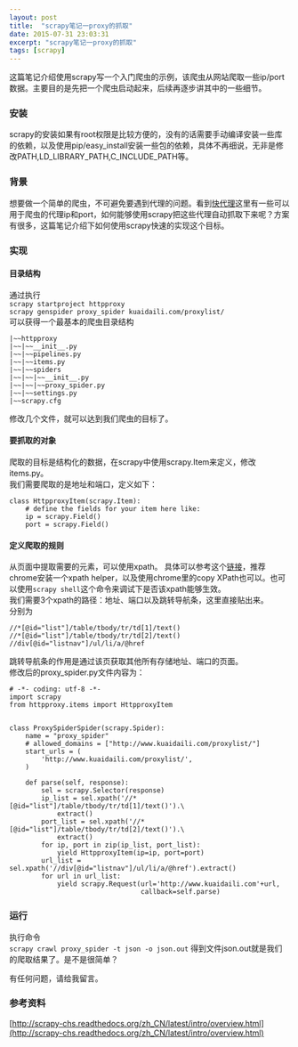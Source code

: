 ```yaml
---
layout: post
title:  "scrapy笔记一proxy的抓取"
date: 2015-07-31 23:03:31
excerpt: "scrapy笔记一proxy的抓取"
tags: [scrapy]
---
```


这篇笔记介绍使用scrapy写一个入门爬虫的示例，该爬虫从网站爬取一些ip/port数据。主要目的是先把一个爬虫启动起来，后续再逐步讲其中的一些细节。

<!--more-->

### 安装
scrapy的安装如果有root权限是比较方便的，没有的话需要手动编译安装一些库的依赖，以及使用pip/easy\_install安装一些包的依赖，具体不再细说，无非是修改PATH,LD\_LIBRARY\_PATH,C\_INCLUDE\_PATH等。

### 背景
想要做一个简单的爬虫，不可避免要遇到代理的问题。看到[快代理](http://www.kuaidaili.com/proxylist/)这里有一些可以用于爬虫的代理ip和port，如何能够使用scrapy把这些代理自动抓取下来呢？方案有很多，这篇笔记介绍下如何使用scrapy快速的实现这个目标。

### 实现
#### 目录结构
通过执行  
`scrapy startproject httpproxy`  
`scrapy genspider proxy_spider kuaidaili.com/proxylist/`  
可以获得一个最基本的爬虫目录结构   

```
|~~httpproxy
|~~|~~__init__.py
|~~|~~pipelines.py
|~~|~~items.py
|~~|~~spiders
|~~|~~|~~__init__.py
|~~|~~|~~proxy_spider.py
|~~|~~settings.py
|~~scrapy.cfg
```
修改几个文件，就可以达到我们爬虫的目标了。

#### 要抓取的对象
爬取的目标是结构化的数据，在scrapy中使用scrapy.Item来定义，修改items.py。  
我们需要爬取的是地址和端口，定义如下：

```
class HttpproxyItem(scrapy.Item):
    # define the fields for your item here like:
    ip = scrapy.Field()
    port = scrapy.Field()
```

#### 定义爬取的规则
从页面中提取需要的元素，可以使用xpath。
具体可以参考这个[链接](http://www.w3.org/TR/xpath/)，推荐chrome安装一个xpath helper，以及使用chrome里的copy XPath也可以。也可以使用`scrapy shell`这个命令来调试下是否该xpath能够生效。  
我们需要3个xpath的路径：地址、端口以及跳转导航条，这里直接贴出来。  
分别为  

```
//*[@id="list"]/table/tbody/tr/td[1]/text()
//*[@id="list"]/table/tbody/tr/td[2]/text()
//div[@id="listnav"]/ul/li/a/@href
```  
跳转导航条的作用是通过该页获取其他所有存储地址、端口的页面。  
修改后的proxy\_spider.py文件内容为：  

```
# -*- coding: utf-8 -*-
import scrapy
from httpproxy.items import HttpproxyItem


class ProxySpiderSpider(scrapy.Spider):
    name = "proxy_spider"
    # allowed_domains = ["http://www.kuaidaili.com/proxylist/"]
    start_urls = (
        'http://www.kuaidaili.com/proxylist/',
    )

    def parse(self, response):
        sel = scrapy.Selector(response)
        ip_list = sel.xpath('//*[@id="list"]/table/tbody/tr/td[1]/text()').\
            extract()
        port_list = sel.xpath('//*[@id="list"]/table/tbody/tr/td[2]/text()').\
            extract()
        for ip, port in zip(ip_list, port_list):
            yield HttpproxyItem(ip=ip, port=port)
        url_list = sel.xpath('//div[@id="listnav"]/ul/li/a/@href').extract()
        for url in url_list:
            yield scrapy.Request(url='http://www.kuaidaili.com'+url,
                                 callback=self.parse)

```

### 运行
执行命令  
`scrapy crawl proxy_spider -t json -o json.out`
得到文件json.out就是我们的爬取结果了。是不是很简单？

有任何问题，请给我留言。

### 参考资料
[http://scrapy-chs.readthedocs.org/zh_CN/latest/intro/overview.html](http://scrapy-chs.readthedocs.org/zh_CN/latest/intro/overview.html)
